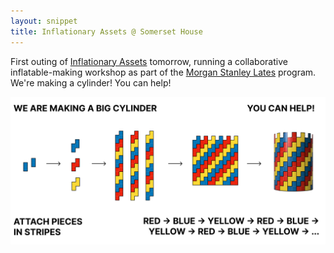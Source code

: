 ```yaml
---
layout: snippet
title: Inflationary Assets @ Somerset House
---
```


First outing of [Inflationary Assets](https://inflationaryassets.com/) tomorrow, running a collaborative inflatable-making workshop as part of the [Morgan Stanley Lates](https://www.somersethouse.org.uk/whats-on/morgan-stanley-lates-somerset-house-courtauld-10-April-24) program. We're making a cylinder! You can help!

<img width="552" src="/assets/img/inflatables/sh_diagram.png">
